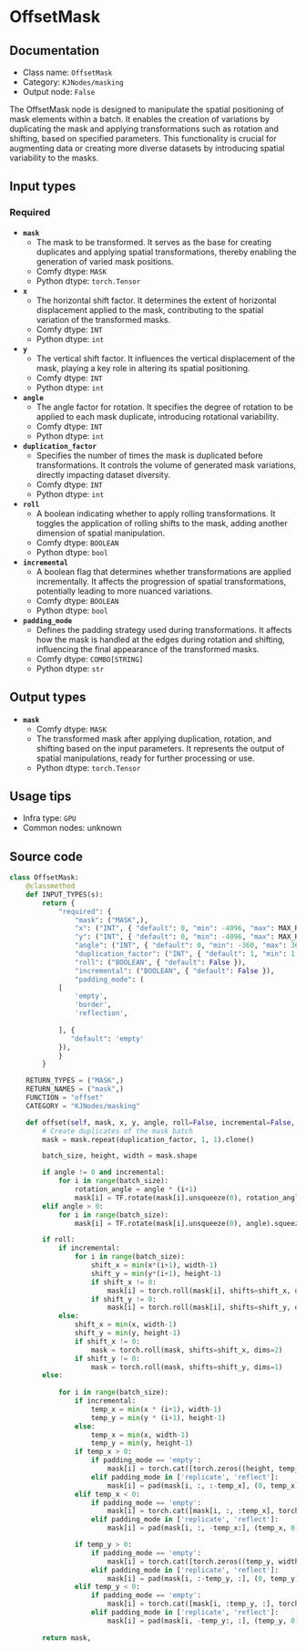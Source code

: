 # OffsetMask
## Documentation
- Class name: `OffsetMask`
- Category: `KJNodes/masking`
- Output node: `False`

The OffsetMask node is designed to manipulate the spatial positioning of mask elements within a batch. It enables the creation of variations by duplicating the mask and applying transformations such as rotation and shifting, based on specified parameters. This functionality is crucial for augmenting data or creating more diverse datasets by introducing spatial variability to the masks.
## Input types
### Required
- **`mask`**
    - The mask to be transformed. It serves as the base for creating duplicates and applying spatial transformations, thereby enabling the generation of varied mask positions.
    - Comfy dtype: `MASK`
    - Python dtype: `torch.Tensor`
- **`x`**
    - The horizontal shift factor. It determines the extent of horizontal displacement applied to the mask, contributing to the spatial variation of the transformed masks.
    - Comfy dtype: `INT`
    - Python dtype: `int`
- **`y`**
    - The vertical shift factor. It influences the vertical displacement of the mask, playing a key role in altering its spatial positioning.
    - Comfy dtype: `INT`
    - Python dtype: `int`
- **`angle`**
    - The angle factor for rotation. It specifies the degree of rotation to be applied to each mask duplicate, introducing rotational variability.
    - Comfy dtype: `INT`
    - Python dtype: `int`
- **`duplication_factor`**
    - Specifies the number of times the mask is duplicated before transformations. It controls the volume of generated mask variations, directly impacting dataset diversity.
    - Comfy dtype: `INT`
    - Python dtype: `int`
- **`roll`**
    - A boolean indicating whether to apply rolling transformations. It toggles the application of rolling shifts to the mask, adding another dimension of spatial manipulation.
    - Comfy dtype: `BOOLEAN`
    - Python dtype: `bool`
- **`incremental`**
    - A boolean flag that determines whether transformations are applied incrementally. It affects the progression of spatial transformations, potentially leading to more nuanced variations.
    - Comfy dtype: `BOOLEAN`
    - Python dtype: `bool`
- **`padding_mode`**
    - Defines the padding strategy used during transformations. It affects how the mask is handled at the edges during rotation and shifting, influencing the final appearance of the transformed masks.
    - Comfy dtype: `COMBO[STRING]`
    - Python dtype: `str`
## Output types
- **`mask`**
    - Comfy dtype: `MASK`
    - The transformed mask after applying duplication, rotation, and shifting based on the input parameters. It represents the output of spatial manipulations, ready for further processing or use.
    - Python dtype: `torch.Tensor`
## Usage tips
- Infra type: `GPU`
- Common nodes: unknown


## Source code
```python
class OffsetMask:
    @classmethod
    def INPUT_TYPES(s):
        return {
            "required": {
                "mask": ("MASK",),
                "x": ("INT", { "default": 0, "min": -4096, "max": MAX_RESOLUTION, "step": 1, "display": "number" }),
                "y": ("INT", { "default": 0, "min": -4096, "max": MAX_RESOLUTION, "step": 1, "display": "number" }),
                "angle": ("INT", { "default": 0, "min": -360, "max": 360, "step": 1, "display": "number" }),
                "duplication_factor": ("INT", { "default": 1, "min": 1, "max": 1000, "step": 1, "display": "number" }),
                "roll": ("BOOLEAN", { "default": False }),
                "incremental": ("BOOLEAN", { "default": False }),
                "padding_mode": (
            [   
                'empty',
                'border',
                'reflection',
                
            ], {
               "default": 'empty'
            }),
            }
        }

    RETURN_TYPES = ("MASK",)
    RETURN_NAMES = ("mask",)
    FUNCTION = "offset"
    CATEGORY = "KJNodes/masking"

    def offset(self, mask, x, y, angle, roll=False, incremental=False, duplication_factor=1, padding_mode="empty"):
        # Create duplicates of the mask batch
        mask = mask.repeat(duplication_factor, 1, 1).clone()

        batch_size, height, width = mask.shape

        if angle != 0 and incremental:
            for i in range(batch_size):
                rotation_angle = angle * (i+1)
                mask[i] = TF.rotate(mask[i].unsqueeze(0), rotation_angle).squeeze(0)
        elif angle > 0:
            for i in range(batch_size):
                mask[i] = TF.rotate(mask[i].unsqueeze(0), angle).squeeze(0)

        if roll:
            if incremental:
                for i in range(batch_size):
                    shift_x = min(x*(i+1), width-1)
                    shift_y = min(y*(i+1), height-1)
                    if shift_x != 0:
                        mask[i] = torch.roll(mask[i], shifts=shift_x, dims=1)
                    if shift_y != 0:
                        mask[i] = torch.roll(mask[i], shifts=shift_y, dims=0)
            else:
                shift_x = min(x, width-1)
                shift_y = min(y, height-1)
                if shift_x != 0:
                    mask = torch.roll(mask, shifts=shift_x, dims=2)
                if shift_y != 0:
                    mask = torch.roll(mask, shifts=shift_y, dims=1)
        else:
            
            for i in range(batch_size):
                if incremental:
                    temp_x = min(x * (i+1), width-1)
                    temp_y = min(y * (i+1), height-1)
                else:
                    temp_x = min(x, width-1)
                    temp_y = min(y, height-1)
                if temp_x > 0:
                    if padding_mode == 'empty':
                        mask[i] = torch.cat([torch.zeros((height, temp_x)), mask[i, :, :-temp_x]], dim=1)
                    elif padding_mode in ['replicate', 'reflect']:
                        mask[i] = pad(mask[i, :, :-temp_x], (0, temp_x), mode=padding_mode)
                elif temp_x < 0:
                    if padding_mode == 'empty':
                        mask[i] = torch.cat([mask[i, :, :temp_x], torch.zeros((height, -temp_x))], dim=1)
                    elif padding_mode in ['replicate', 'reflect']:
                        mask[i] = pad(mask[i, :, -temp_x:], (temp_x, 0), mode=padding_mode)

                if temp_y > 0:
                    if padding_mode == 'empty':
                        mask[i] = torch.cat([torch.zeros((temp_y, width)), mask[i, :-temp_y, :]], dim=0)
                    elif padding_mode in ['replicate', 'reflect']:
                        mask[i] = pad(mask[i, :-temp_y, :], (0, temp_y), mode=padding_mode)
                elif temp_y < 0:
                    if padding_mode == 'empty':
                        mask[i] = torch.cat([mask[i, :temp_y, :], torch.zeros((-temp_y, width))], dim=0)
                    elif padding_mode in ['replicate', 'reflect']:
                        mask[i] = pad(mask[i, -temp_y:, :], (temp_y, 0), mode=padding_mode)
           
        return mask,

```
